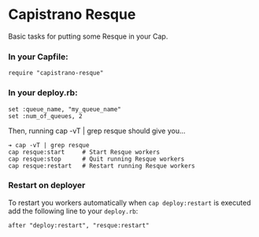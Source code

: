 # Capistrano Resque

Basic tasks for putting some Resque in your Cap.

### In your Capfile:

```
require "capistrano-resque"
```

### In your deploy.rb:

```
set :queue_name, "my_queue_name"
set :num_of_queues, 2
```

Then, running cap -vT | grep resque should give you...

```
➔ cap -vT | grep resque
cap resque:start     # Start Resque workers
cap resque:stop      # Quit running Resque workers
cap resque:restart   # Restart running Resque workers
```

### Restart on deployer

To restart you workers automatically when `cap deploy:restart` is executed
add the following line to your `deploy.rb`:

```
after "deploy:restart", "resque:restart"
```

